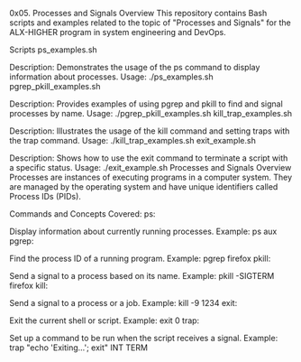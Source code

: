 0x05. Processes and Signals
Overview
This repository contains Bash scripts and examples related to the topic of "Processes and Signals" for the ALX-HIGHER program in system engineering and DevOps.

Scripts
ps_examples.sh

Description: Demonstrates the usage of the ps command to display information about processes.
Usage: ./ps_examples.sh
pgrep_pkill_examples.sh

Description: Provides examples of using pgrep and pkill to find and signal processes by name.
Usage: ./pgrep_pkill_examples.sh
kill_trap_examples.sh

Description: Illustrates the usage of the kill command and setting traps with the trap command.
Usage: ./kill_trap_examples.sh
exit_example.sh

Description: Shows how to use the exit command to terminate a script with a specific status.
Usage: ./exit_example.sh
Processes and Signals Overview
Processes are instances of executing programs in a computer system. They are managed by the operating system and have unique identifiers called Process IDs (PIDs).

Commands and Concepts Covered:
ps:

Display information about currently running processes.
Example: ps aux
pgrep:

Find the process ID of a running program.
Example: pgrep firefox
pkill:

Send a signal to a process based on its name.
Example: pkill -SIGTERM firefox
kill:

Send a signal to a process or a job.
Example: kill -9 1234
exit:

Exit the current shell or script.
Example: exit 0
trap:

Set up a command to be run when the script receives a signal.
Example: trap "echo 'Exiting...'; exit" INT TERM